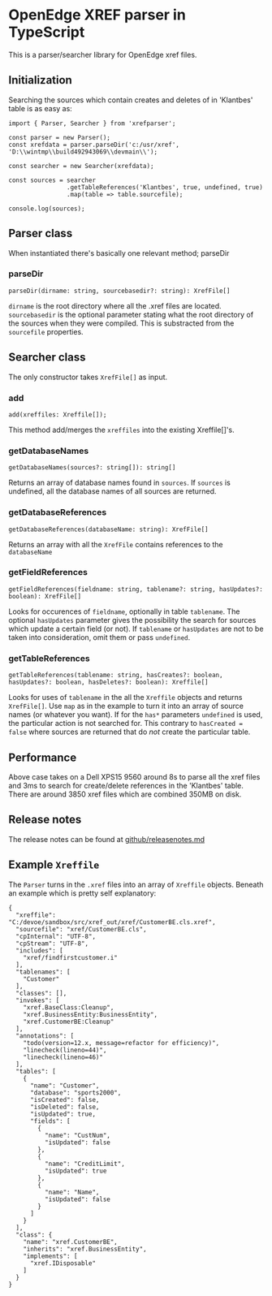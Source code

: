 # OpenEdge XREF parser in TypeScript

This is a parser/searcher library for OpenEdge xref files.

## Initialization

Searching the sources which contain creates and deletes of in 'Klantbes' table is as easy as:

```
import { Parser, Searcher } from 'xrefparser';

const parser = new Parser();
const xrefdata = parser.parseDir('c:/usr/xref', 'D:\\wintmp\\build492943069\\devmain\\');

const searcher = new Searcher(xrefdata);

const sources = searcher
                .getTableReferences('Klantbes', true, undefined, true)
                .map(table => table.sourcefile);

console.log(sources);

```

## Parser class
When instantiated there's basically one relevant method; parseDir

### parseDir
```
parseDir(dirname: string, sourcebasedir?: string): XrefFile[]
```

`dirname` is the root directory where all the .xref files are located.
`sourcebasedir` is the optional parameter stating what the root directory of the sources when they were compiled. This is substracted from the `sourcefile` properties.

## Searcher class
The only constructor takes `XrefFile[]` as input.

### add
```
add(xreffiles: Xreffile[]);
```

This method add/merges the `xreffiles` into the existing Xreffile[]'s.

### getDatabaseNames
```
getDatabaseNames(sources?: string[]): string[]
```

Returns an array of database names found in `sources`. If `sources` is undefined, all the database names of all sources are returned.

### getDatabaseReferences
```
getDatabaseReferences(databaseName: string): XrefFile[]
```

Returns an array  with all the `XrefFile` contains references to the `databaseName`

### getFieldReferences
```
getFieldReferences(fieldname: string, tablename?: string, hasUpdates?: boolean): XrefFile[]
```

Looks for occurences of `fieldname`, optionally in table `tablename`. The optional `hasUpdates` parameter gives the possibility the search for sources which update a certain field (or not). If `tablename` or `hasUpdates` are not to be taken into consideration, omit them or pass `undefined`.


### getTableReferences
```
getTableReferences(tablename: string, hasCreates?: boolean, hasUpdates?: boolean, hasDeletes?: boolean): Xreffile[]
```

Looks for uses of `tablename` in the all the `Xreffile` objects and returns `XrefFile[]`. Use `map` as in the example to turn it into an array of source names (or whatever you want). If for the `has*` parameters `undefined` is used, the particular action is not searched for. This contrary to `hasCreated = false` where sources are returned that do *not* create the particular table.

## Performance
Above case takes on a Dell XPS15 9560 around 8s to parse all the xref files and 3ms to search for create/delete references in the 'Klantbes' table.
There are around 3850 xref files which are combined 350MB on disk.

## Release notes
The release notes can be found at [github/releasenotes.md](https://github.com/bfv/xrefparser/blob/master/releasenotes.md)

## Example `Xreffile`
The `Parser` turns in the `.xref` files into an array of `Xreffile` objects. Beneath an example which is pretty self explanatory:
```
{
  "xreffile": "C:/devoe/sandbox/src/xref_out/xref/CustomerBE.cls.xref",
  "sourcefile": "xref/CustomerBE.cls",
  "cpInternal": "UTF-8",
  "cpStream": "UTF-8",
  "includes": [
    "xref/findfirstcustomer.i"
  ],
  "tablenames": [
    "Customer"
  ],
  "classes": [],
  "invokes": [
    "xref.BaseClass:Cleanup",
    "xref.BusinessEntity:BusinessEntity",
    "xref.CustomerBE:Cleanup"
  ],
  "annotations": [
    "todo(version=12.x, message=refactor for efficiency)",
    "linecheck(lineno=44)",
    "linecheck(lineno=46)"
  ],
  "tables": [
    {
      "name": "Customer",
      "database": "sports2000",
      "isCreated": false,
      "isDeleted": false,
      "isUpdated": true,
      "fields": [
        {
          "name": "CustNum",
          "isUpdated": false
        },
        {
          "name": "CreditLimit",
          "isUpdated": true
        },
        {
          "name": "Name",
          "isUpdated": false
        }
      ]
    }
  ],
  "class": {
    "name": "xref.CustomerBE",
    "inherits": "xref.BusinessEntity",
    "implements": [
      "xref.IDisposable"
    ]
  }
}
```
